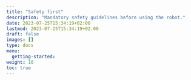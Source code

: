 ```yaml
---
title: "Safety first"
description: "Mandatory safety guidelines before using the robot."
date: 2023-07-25T15:34:19+02:00
lastmod: 2023-07-25T15:34:19+02:00
draft: false
images: []
type: docs
menu:
  getting-started:
weight: 10
toc: true
---
```

